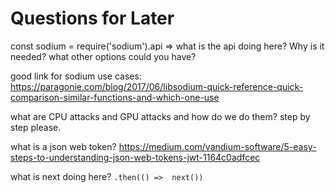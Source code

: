 # Questions for Later

const sodium = require('sodium').api => what is the api doing here?  Why is it needed?  what other options could you have?

good link for sodium use cases: https://paragonie.com/blog/2017/06/libsodium-quick-reference-quick-comparison-similar-functions-and-which-one-use

what are CPU attacks and GPU attacks and how do we do them? step by step please.


what is a json web token?
https://medium.com/vandium-software/5-easy-steps-to-understanding-json-web-tokens-jwt-1164c0adfcec


what is next doing here?      `.then(() =>  next())`
